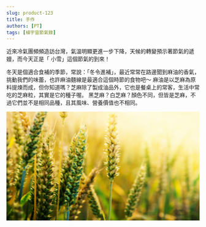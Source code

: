 ```yaml
---
slug: product-123
title: 手作
authors: [PT]
tags: [植宇宙節氣錄]
---
```


近來冷氣團頻頻造訪台灣，氣溫明顯更進一步下降，天候的轉變預示著節氣的遞嬗，而今天正是「 小雪」這個節氣的到來！

<!-- truncate -->

冬天是個適合食補的季節，常說：「冬令進補」，最近常常在路邊聞到麻油的香氣，挑動我們的味蕾，也許麻油麵線是最適合這個時節的食物吧～
麻油是以芝麻為原料提煉而成，但你知道嗎？芝麻除了製成油品外，它也是餐桌上的常客，生活中常吃的芝麻粒，其實是它的種子喔。
黑芝麻？白芝麻？顏色不同，但皆是芝麻，不過它們並不是相同品種，且其風味、營養價值也不相同。

![手作](./asset/2024-11-24.jpg)
